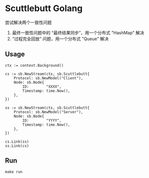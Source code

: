 # Scuttlebutt Golang 
尝试解决两个一致性问题
1. 最终一致性问题中的 “最终结果同步”，用一个分布式 "HashMap" 解决
2. “过程完全回放” 问题，用一个分布式 "Queue" 解决

## Usage

```
ctx := context.Background()

cs := sb.NewStream(ctx, sb.Scuttlebutt{
    Protocol: sb.NewModel("Client"),
    Node: sb.Node{
        ID:        "XXXX",
        Timestamp: time.Now(),
    },
})

ss := sb.NewStream(ctx, sb.Scuttlebutt{
    Protocol: sb.NewModel("Server"),
    Node: sb.Node{
        ID:        "YYYY",
        Timestamp: time.Now(),
    },
})

cs.Link(ss)
ss.Link(cs)
```

## Run
```
make run
```





